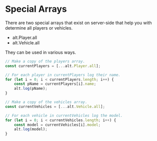 # Special Arrays

There are two special arrays that exist on server-side that help you with determine all players or vehicles.

-   alt.Player.all
-   alt.Vehicle.all

They can be used in various ways.

```js
// Make a copy of the players array.
const currentPlayers = [...alt.Player.all];

// For each player in currentPlayers log their name.
for (let i = 0; i < currentPlayers.length; i++) {
    const pName = currentPlayers[i].name;
    alt.log(pName);
}

// Make a copy of the vehicles array.
const currentVehicles = [...alt.Vehicle.all];

// For each vehicle in currentVehicles log the model.
for (let i = 0; i < currentVehicles.length; i++) {
    const model = currentVehicles[i].model;
    alt.log(model);
}
```
